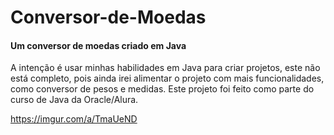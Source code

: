 # Conversor-de-Moedas
#### Um conversor de moedas criado em Java

A intenção é usar minhas habilidades em Java para criar projetos, este não está completo, pois ainda irei alimentar o projeto com mais funcionalidades, como conversor de pesos e medidas.
Este projeto foi feito como parte do curso de Java da Oracle/Alura.


https://imgur.com/a/TmaUeND
